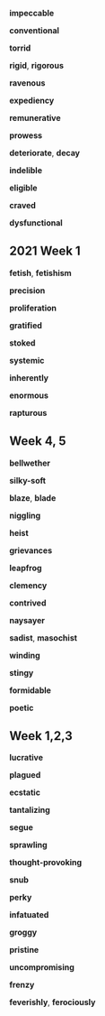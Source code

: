 
**impeccable**

**conventional**

**torrid**

**rigid**, **rigorous**

**ravenous**

**expediency**

**remunerative**  

**prowess**

**deteriorate**, **decay**

**indelible**

**eligible**

**craved**  

**dysfunctional**

## 2021 Week 1 

**fetish**, **fetishism** 

**precision**

**proliferation**  

**gratified**

**stoked**

**systemic** 

**inherently**

**enormous**

**rapturous**

## Week 4, 5

**bellwether**

**silky-soft**  

**blaze**, **blade**  

**niggling**

**heist**

**grievances**

**leapfrog**

**clemency**

**contrived**

**naysayer**

**sadist**, **masochist** 

**winding**

**stingy**

**formidable**

**poetic**

## Week 1,2,3

**lucrative**

**plagued**

**ecstatic**

**tantalizing**

**segue**

**sprawling**  

**thought-provoking**

**snub**

**perky**

**infatuated**  

**groggy**  

**pristine**

**uncompromising**  

**frenzy**

**feverishly**, **ferociously**  

